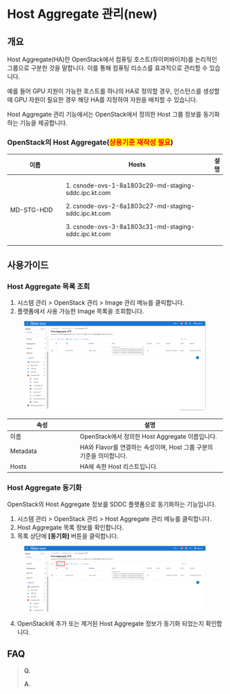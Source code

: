 # Host Aggregate 관리(new)

## 개요

Host Aggregate(HA)란 OpenStack에서 컴퓨팅 호스트(하이퍼바이저)를 논리적인 그룹으로 구분한 것을 말합니다. 이를 통해 컴퓨팅 리소스를 효과적으로 관리할 수 있습니다.&#x20;

예를 들어 GPU 지원이 가능한 호스트를 하나의 HA로 정의할 경우, 인스턴스를 생성할 때 GPU 자원이 필요한 경우 해당 HA를 지정하여 자원을 배치할 수 있습니다.

Host Aggregate 관리 기능에서는 OpenStack에서 정의한 Host 그룹 정보를 동기화하는 기능을 제공합니다.

### OpenStack의 Host Aggregate(<mark style="color:red;">상용기준 재작성 필요</mark>)

<table><thead><tr><th width="158.12538651196826">이름</th><th width="454">Hosts</th><th>설명</th></tr></thead><tbody><tr><td>MD-STG-HDD</td><td><p>1. csnode-ovs-1-8a1803c29-md-staging-sddc.ipc.kt.com</p><p>2. csnode-ovs-2-8a1803c27-md-staging-sddc.ipc.kt.com</p><p>3. csnode-ovs-3-8a1803c31-md-staging-sddc.ipc.kt.com</p></td><td></td></tr></tbody></table>



## 사용가이드

### Host Aggregate 목록 조회

1. 시스템 관리 > OpenStack 관리 > Image 관리 메뉴를 클릭합니다.
2. 플랫폼에서 사용 가능한 Image 목록을 조회합니다.

<figure><img src="../../.gitbook/assets/image (734).png" alt=""><figcaption></figcaption></figure>

<table><thead><tr><th width="149">속성</th><th>설명</th></tr></thead><tbody><tr><td>이름</td><td>OpenStack에서 정의한 Host Aggregate 이름입니다.</td></tr><tr><td>Metadata</td><td>HA와 Flavor를 연결하는 속성이며, Host 그룹 구분의 기준을 의미합니다.</td></tr><tr><td>Hosts</td><td>HA에 속한 Host 리스트입니다.</td></tr></tbody></table>

### Host Aggregate 동기화

OpenStack의 Host Aggregate 정보를 SDDC 플랫폼으로 동기화하는 기능입니다.

1. 시스템 관리 > OpenStack 관리 > Host Aggregate 관리 메뉴를 클릭합니다.
2. Host Aggregate 목록 정보를 확인합니다.
3. 목록 상단에 **\[동기화]** 버튼을 클릭합니다.

<figure><img src="../../.gitbook/assets/image.png" alt=""><figcaption></figcaption></figure>

4. OpenStack에 추가 또는 제거된 Host Aggregate 정보가 동기화 되었는지 확인합니다.



## FAQ

> **Q.**&#x20;
>
> **A.**&#x20;
